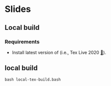 # Slides

## Local build
### Requirements 
* Install latest version of (i.e., Tex Live 2020 [:link:](https://github.com/mxochicale/latex/tree/master/installation)).

## local build
```
bash local-tex-build.bash
```